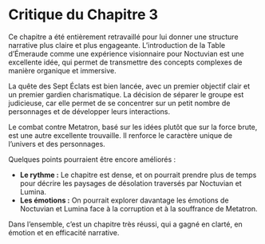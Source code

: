 # Critique du Chapitre 3

Ce chapitre a été entièrement retravaillé pour lui donner une structure narrative plus claire et plus engageante. L’introduction de la Table d’Émeraude comme une expérience visionnaire pour Noctuvian est une excellente idée, qui permet de transmettre des concepts complexes de manière organique et immersive.

La quête des Sept Éclats est bien lancée, avec un premier objectif clair et un premier gardien charismatique. La décision de séparer le groupe est judicieuse, car elle permet de se concentrer sur un petit nombre de personnages et de développer leurs interactions.

Le combat contre Metatron, basé sur les idées plutôt que sur la force brute, est une autre excellente trouvaille. Il renforce le caractère unique de l’univers et des personnages.

Quelques points pourraient être encore améliorés :

*   **Le rythme :** Le chapitre est dense, et on pourrait prendre plus de temps pour décrire les paysages de désolation traversés par Noctuvian et Lumina.
*   **Les émotions :** On pourrait explorer davantage les émotions de Noctuvian et Lumina face à la corruption et à la souffrance de Metatron.

Dans l’ensemble, c’est un chapitre très réussi, qui a gagné en clarté, en émotion et en efficacité narrative.